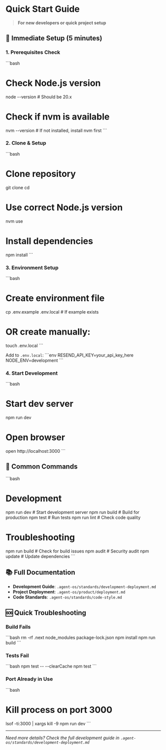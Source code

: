 # Quick Start Guide

> **For new developers or quick project setup**

## 🚀 Immediate Setup (5 minutes)

### 1. Prerequisites Check
\`\`\`bash
# Check Node.js version
node --version  # Should be 20.x

# Check if nvm is available
nvm --version   # If not installed, install nvm first
\`\`\`

### 2. Clone & Setup
\`\`\`bash
# Clone repository
git clone <repository-url>
cd <project-name>

# Use correct Node.js version
nvm use

# Install dependencies
npm install
\`\`\`

### 3. Environment Setup
\`\`\`bash
# Create environment file
cp .env.example .env.local  # If example exists
# OR create manually:
touch .env.local
\`\`\`

Add to `.env.local`:
\`\`\`env
RESEND_API_KEY=your_api_key_here
NODE_ENV=development
\`\`\`

### 4. Start Development
\`\`\`bash
# Start dev server
npm run dev

# Open browser
open http://localhost:3000
\`\`\`

## 🔧 Common Commands

\`\`\`bash
# Development
npm run dev          # Start development server
npm run build        # Build for production
npm test             # Run tests
npm run lint         # Check code quality

# Troubleshooting
npm run build        # Check for build issues
npm audit            # Security audit
npm update           # Update dependencies
\`\`\`

## 📚 Full Documentation

- **Development Guide**: `.agent-os/standards/development-deployment.md`
- **Project Deployment**: `.agent-os/product/deployment.md`
- **Code Standards**: `.agent-os/standards/code-style.md`

## 🆘 Quick Troubleshooting

### Build Fails
\`\`\`bash
rm -rf .next node_modules package-lock.json
npm install
npm run build
\`\`\`

### Tests Fail
\`\`\`bash
npm test -- --clearCache
npm test
\`\`\`

### Port Already in Use
\`\`\`bash
# Kill process on port 3000
lsof -ti:3000 | xargs kill -9
npm run dev
\`\`\`

---

*Need more details? Check the full development guide in `.agent-os/standards/development-deployment.md`*
